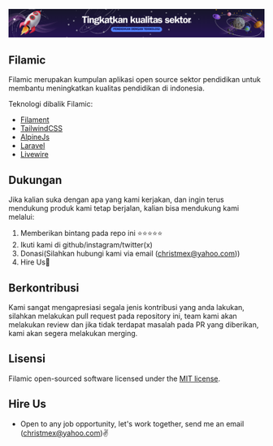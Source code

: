 ![Filamic Banner](/public/banner.png)

## Filamic

Filamic merupakan kumpulan aplikasi open source sektor pendidikan untuk membantu meningkatkan kualitas pendidikan di indonesia.

Teknologi dibalik Filamic:
- [Filament](https://github.com/filamentphp)
- [TailwindCSS](https://github.com/tailwindcss)
- [AlpineJs](https://github.com/alpinejs)
- [Laravel](https://github.com/laravel)
- [Livewire](https://github.com/livewire)

## Dukungan

Jika kalian suka dengan apa yang kami kerjakan, dan ingin terus mendukung produk kami tetap berjalan, kalian bisa mendukung kami melalui:
1. Memberikan bintang pada repo ini ⭐⭐⭐⭐⭐
2. Ikuti kami di github/instagram/twitter(x)
3. Donasi(Silahkan hubungi kami via email (christmex@yahoo.com))
4. Hire Us💸

## Berkontribusi
Kami sangat mengapresiasi segala jenis kontribusi yang anda lakukan, silahkan melakukan pull request pada repository ini, team kami akan melakukan review dan jika tidak terdapat masalah pada PR yang diberikan, kami akan segera melakukan merging.

## Lisensi
Filamic open-sourced software licensed under the [MIT license](https://opensource.org/licenses/MIT).

## Hire Us
- Open to any job opportunity, let's work together, send me an email (christmex@yahoo.com)✌️
